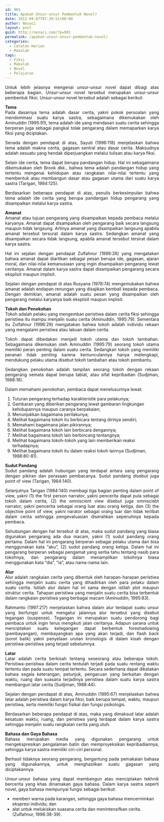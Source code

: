 ```yaml
---
id: 901
title: Apakah Unsur-unsur Pembentuk Novel?
date: 2012-09-07T07:39:51+00:00
author: Nesaci
layout: post
guid: http://nesaci.com/?p=901
permalink: /apakah-unsur-unsur-pembentuk-novel/
categories:
  - Catatan Harian
  - Makalah
tags:
  - Fiksi
  - Makalah
  - Novel
  - Pelajaran
---
```

<p style="text-align: justify;">
  Untuk lebih jelasnya mengenai unsur-unsur novel dapat dibagi atas beberapa bagian. Unsur-unsur novel tersebut merupakan unsur-unsur pembentuk fiksi. Unsur-unsur novel tersebut adalah sebagai berikut:
</p>

<p style="text-align: justify;">
  <strong>Tema</strong><br /> Pada dasarnya tema adalah dasar cerita, yakni pokok persoalan yang mendominasi suatu karya sastra, sebagaimana dikemukakan oleh Aminuddin (1995:91), tema adalah ide yang mendasari suatu cerita sehingga berperan juga sebagai pangkal tolak pengarang dalam memaparkan karya fiksi yang diciptakan.
</p>

<p style="text-align: justify;">
  Senada dengan pendapat di atas, Sayuti (1996:118) menjelaskan bahwa tema adalah makna cerita, gagasan sentral atau dasar cerita. Maksudnya adalah sesuatu yang hendak diperjuangkan melalui tulisan atau karya fiksi.
</p>

<p style="text-align: justify;">
  Selain ide cerita, tema dapat berupa pandangan hidup. Hal ini sebagaimana dikemukakan oleh Brook dkk., bahwa tema adalah pandangan hidup yang tertentu mengenai kehidupan atau rangkaian nilai-nilai tertentu yang membentuk atau membangun dasar atau gagasan utama dari suatu karya sastra (Tarigan, 1984:125).
</p>

<p style="text-align: justify;">
  Berdasarkan beberapa pendapat di atas, penulis berkesimpulan bahwa tema adalah ide cerita yang berupa pandangan hidup pengarang yang disampaikan melalui karya sastra.
</p>

<p style="text-align: justify;">
  <strong>Amanat</strong><br /> Amanat atau tujuan pengarang yang disampaikan kepada pembaca melalui karyanya. Amanat dapat disampaikan oleh pengarang baik secara langsung maupun tidak langsung. Artinya amanat yang disampaikan langsung apabila amanat tersebut tersurat dalam karya sastra. Sedangkan amanat yang disampaikan secara tidak langsung, apabila amanat tersebut tersirat dalam karya sastra.
</p>

<p style="text-align: justify;">
  Hal ini sejalan dengan pendapat Zulfahnur (1996:26) yang mengatakan bahwa amanat dapat diartikan sebagai pesan berupa ide, gagasan, ajaran moral, dan nilai-nilai kemanusiaan yang ingin disampaikan pengarang lewat ceritanya. Amanat dalam karya sastra dapat disampaikan pengarang secara eksplisit maupun implisit.<!--more-->
</p>

<p style="text-align: justify;">
  Sejalan dengan pendapat di atas Rusyana (1978:74) mengemukakan bahwa amanat adalah endapan renungan yang disajikan kembali kepada pembaca. Dengan demikian, amanat adalah suatu pesan yang disampaikan oleh pengarang melalui karyanya baik eksplisit maupun implisit.
</p>

<p style="text-align: justify;">
  <strong>Tokoh dan Penokohan</strong><br /> Tokoh adalah pelaku yang mengemban peristiwa dalam cerita fiksi sehingga peristiwa itu mampu menjalin suatu cerita (Aminuddin, 1995:79). Sementara itu Zulfahnur (1996:29) mengatakan bahwa tokoh adalah individu rekaan yang mengalami peristiwa atau lakuan dalam cerita.
</p>

<p style="text-align: justify;">
  Tokoh dapat dibedakan menjadi tokoh utama dan tokoh tambahan. Sebagaimana dikemukan oleh Aminuddin (1995:79) seorang tokoh utama memiliki peran penting dalam suatu cerita. Sedangkan tokoh yang memiliki peranan tidak penting karena kemunculannya hanya melengkapi, mendukung pelaku utama disebut tokoh tambahan atau tokoh pembantu.
</p>

<p style="text-align: justify;">
  Sedangkan penokohan adalah tampilan seorang tokoh dengan rekaan pengarang semata dapat berupa tabiat, atau sifat kepribadian (Sudjiman, 1988:16).
</p>

<p style="text-align: justify;">
  Dalam memahami penokohan, pembaca dapat menelusurinya lewat:
</p>

  1. Tuturan pengarang terhadap karakteristik para pelakunya;
  2. Gambaran yang diberikan pengarang lewat gambaran lingkungan kehidupannya maupun caranya berpakaian;
  3. Menunjukkan bagaimana perilakunya;
  4. Melihat bagaimana tokoh itu berbicara tentang dirinya sendiri;
  5. Memahami bagaimana jalan pikirannya;
  6. Melihat bagaimana tokoh lain berbicara dengannya;
  7. Melihat bagaimana tokoh lain berbincang tentangnya;
  8. Melihat bagaimana tokoh-tokoh yang lain memberikan reaksi terhadapnya;
  9. Melihat bagaimana tokoh itu dalam reaksi tokoh lainnya (Sudjiman, 1988:80-81).

<p style="text-align: justify;">
  <strong>Sudut Pandang</strong><br /> Sudut pandang adalah hubungan yang terdapat antara sang pengarang dengan pikiran dan perasaan pembacanya. Sudut pandang disebut juga point of view (Tarigan, 1984:140).
</p>

<p style="text-align: justify;">
  Selanjutnya Tarigan (1984:140) membagi tiga bagian penting dalam point of view, yakni (1) the first person narrator, yakni pencerita dapat pula sebagai tokoh dalam cerita, (2) the omniscient view disebut juga omnisciebt narrator, yakni pencerita sebagai orang luar atau orang ketiga, dan (3) the objective point of view, yakni narator sebagai orang luar dan tidak terlibat dalam cerita sehingga pengevaluasian diserahkan sepenuhnya kepada pembaca.
</p>

<p style="text-align: justify;">
  Sehubungan dengan hal tersebut di atas, maka sudut pandang yang biasa digunakan pengarang ada dua macam, yakni (1) sudut pandang orang pertama. Dalam hal ini pengarang berperan sebagai pelaku utama dan bisa menggunakan kata “aku”, (2) sudut pandang orang ketiga. Dalam hal ini pengarang berperan sebagai pengamat yang serba tahu tentang nasib para tokohnya, dan pengarang dalam menampilkan tokohnya biasa menggunakan kata “dia”, “ia”, atau nama-nama lain.
</p>

<p style="text-align: justify;">
  <strong>Alur</strong><br /> Alur adalah rangkaian cerita yang dibentuk oleh harapan-harapan peristiwa sehingga menjalin suatu cerita yang dihadirkan oleh para pelaku dalam suatu cerita. Istilah alur dalam hal ini sama dengan istilah plot maupun struktur cerita. Tahapan peristiwa yang menjalin suatu cerita bisa terbentuk dalam rangkaian peristiwa yang berbagai macam (Aminuddin, 1995:83).
</p>

<p style="text-align: justify;">
  Rahmanto (1997:217) menjelaskan bahwa dalam alur terdapat suatu unsur yang berfungsi untuk mengatur jalannya alur tersebut yang disebut tegangan (suspense). Tegangan ini merupakan suatu pendorong bagi pembaca untuk ingin terus mengikuti jalan ceritanya. Adapun sarana untuk menciptakan suatu ketegangan dapat berbentuk foreshadowing (pembayangan), membayangkan apa yang akan terjadi, dan flash back (sorot balik) yakni penyelaan urutan kronologis di dalam kisah dengan peristiwa-peristiwa yang terjadi sebelumnya.
</p>

<p style="text-align: justify;">
  <strong>Latar</strong><br /> Latar adalah cerita berkisah tentang seseorang atau beberapa tokoh. Peristiwa-peristiwa dalam cerita tentulah terjadi pada suatu rentang waktu tertentu dan pada suatu tempat tertentu. Secara sederhana dapat dikatakan bahwa segala keterangan, petunjuk, pengacuan yang berkaitan dengan waktu, ruang dan suasana terjadinya peristiwa dalam suatu karya sastra membangun latar cerita (Sudjiman, 1988:44).
</p>

<p style="text-align: justify;">
  Sejalan dengan pendapat di atas, Aminuddin (1995:67) menjelaskan bahwa latar adalah peristiwa dalam karya fiksi, baik berupa tempat, waktu, maupun peristiwa, serta memiliki fungsi fisikal dan fungsi psikologis.
</p>

<p style="text-align: justify;">
  Berdasarkan beberapa pendapat di atas, maka yang dimaksud latar adalah kesatuan waktu, ruang, dan peristiwa yang terdapat dalam karya sastra sehingga menjalin suatu rangkaian cerita yang utuh.
</p>

<p style="text-align: justify;">
  <strong>Bahasa dan Gaya Bahasa</strong><br /> Bahasa merupakan media yang digunakan pengarang untuk mengekspresikan pengalaman batin dan memproyeksikan kepribadiannya, sehingga karya sastra memiliki ciri-ciri personal.
</p>

<p style="text-align: justify;">
  Berhasil tidaknya seorang pengarang, bergantung pada pemakaian bahasa yang digunakannya, untuk menghasilkan suatu gagasan yang diciptakannya.
</p>

<p style="text-align: justify;">
  Unsur-unsur bahasa yang dapat membangun atau menciptakan tekhnik bercerita yang khas dinamakan gaya bahasa. Dalam karya sastra seperti novel, gaya bahasa mempunyai fungsi sebagai berikut:
</p>

  * memberi warna pada karangan, sehingga gaya bahasa mencerminkan ekspresi individu; dan
  * alat untuk melukiskan suasana cerita dan menintensifkan cerita. (Zulfahnur, 1996:38-39).

&nbsp;